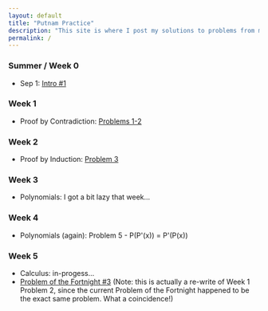 ```yaml
---
layout: default
title: "Putnam Practice"
description: "This site is where I post my solutions to problems from my university's Problem Solving Seminar."
permalink: /
---
```


<!-- ## [CMU Putnam Seminar Webpage](https://www.math.cmu.edu/~ploh/2024-putnam.shtml) -->

### Summer / Week 0
- Sep 1: [Intro #1](https://drive.google.com/file/d/12NjbASO1hHA_cs-UQoSatClxSTbMSA6T/view?usp=sharing)

### Week 1
- Proof by Contradiction: [Problems 1-2](https://drive.google.com/file/d/1zJ-NIh4SF4oXbAYCo0kl4poooGz_DQGC/view?usp=sharing)

### Week 2
- Proof by Induction: [Problem 3](https://drive.google.com/file/d/18kWpvQgg8x7b9uk09WCrSkuITMLZ7w7l/view?usp=sharing)

### Week 3
- Polynomials: I got a bit lazy that week...

### Week 4
- Polynomials (again): Problem 5 - P(P'(x)) = P'(P(x))

### Week 5
- Calculus: in-progess...
- [Problem of the Fortnight #3](https://drive.google.com/file/d/18Jm7if1L3cvq4VNzReVsUUpa0n8S56mw/view?usp=sharing) (Note: this is actually a re-write of Week 1 Problem 2, since the current Problem of the Fortnight happened to be the exact same problem. What a coincidence!)
